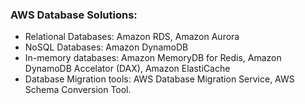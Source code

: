 ### AWS Database Solutions:

* Relational Databases: Amazon RDS, Amazon Aurora
* NoSQL Databases: Amazon DynamoDB
* In-memory databases: Amazon MemoryDB for Redis, Amazon DynamoDB Accelator (DAX), Amazon ElastiCache
* Database Migration tools: AWS Database Migration Service, AWS Schema Conversion Tool.
